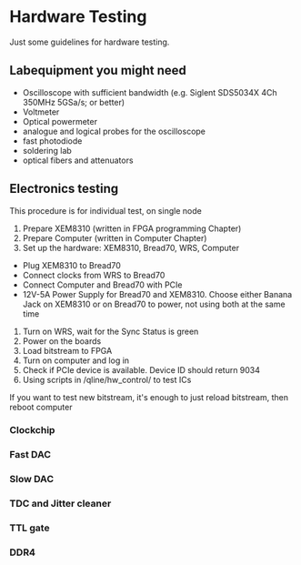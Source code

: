 # Hardware Testing


Just some guidelines for hardware testing. 

## Labequipment you might need

- Oscilloscope with sufficient bandwidth (e.g. Siglent SDS5034X 4Ch 350MHz 5GSa/s; or better)
- Voltmeter
- Optical powermeter
- analogue and logical probes for the oscilloscope
- fast photodiode
- soldering lab
- optical fibers and attenuators

## Electronics testing
This procedure is for individual test, on single node
1. Prepare XEM8310 (written in FPGA programming Chapter)
1. Prepare Computer (written in Computer Chapter)
1. Set up the hardware: XEM8310, Bread70, WRS, Computer
- Plug XEM8310 to Bread70
- Connect clocks from WRS to Bread70
- Connect Computer and Bread70 with PCIe
- 12V-5A Power Supply for Bread70 and XEM8310. Choose either Banana Jack on XEM8310 or on Bread70 to power, not using both at the same time
1. Turn on WRS, wait for the Sync Status is green
1. Power on the boards
1. Load bitstream to FPGA
1. Turn on computer and log in
1. Check if PCIe device is available. Device ID should return 9034
1. Using scripts in /qline/hw_control/ to test ICs   

If you want to test new bitstream, it's enough to just reload bitstream, then reboot computer
### Clockchip
### Fast DAC
### Slow DAC
### TDC and Jitter cleaner
### TTL gate
### DDR4	





